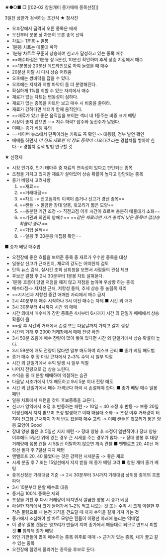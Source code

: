 ★●○■ □
[[02-02 창원개미 종가매매 종목선정]]

3일전 상한가 검색하는 조건식
★ 청사진
+ 오후장에서 급격히 오른 종목은 배제
+ 오전부터 분봉 상 차분히 오른 종목 선택
+ 차트는 1분봉 + 일봉
+ 1분봉 차트는 매물대 파악
+ 1분봉 차트로 꾸준히 상승하여 신고가 달성하고 있는 종목 매수
+ ==매수타점은 1분봉 상 5분선, 10분선 확인하며 추세 상승 지점에서 매수
+ ==1분봉상 20분선 데드라인으로 하여 눌렸을 때 매수
+ 20분선 이탈 시 다시 상승 어려움
+ 오후에는 쌍바닥을 잡을 수 있다.
+ 오후에는 지지와 저항 파악이 좀 더 분명해진다.
+ 확실하게 1%를 취할 수 있는 자리에서 매수
+ 재료가 없는 차트는 변동성이 심하다.
+ 재료가 없는 종목을 차트만 보고 매수 시 비중을 줄여라.
+ 재료가 강하다면 섹터가 함께 움직인다.
+ ==재료가 있고 좋은 움직임을 보이는 섹터 내 1등주는 비중 크게 베팅
+ 시장이 좋지 않으면 --> 지수 하락? 잡주와 동전주가 날뛴다.
+ 이때는 종가 베팅 유의
+ ==네이버 뉴스에서 단독이라는 키워드 꼭 확인 -> 대통령, 정부 발언 확인
+ 매매를 하면서 *이 정도 재료면 이 정도 등락이 나오더라* 라는 경험치를 쌓아야 한다.-> 경험치 검색 방법 연구할 것

★ 신정재
   + 시장 인기주, 인기 테마주 중 재료의 연속성이 있다고 판단되는 종목
   + 조정을 거치고 있지만 재료가 살아있어 상승 확률이 높다고 판단되는 종목
   + 종가 베팅시 고려사항
     1. ==재료==
     2. ==거래대금==
     3. ==차트 -> 전고점과의 이격이 좁거나 신고가 경신 종목==
     4. ==캔들 -> 깔끔한 장대 양봉, 윗꼬리가 짧은 모양==
     5. ==충분한 기간 조정 -> 직전고점 이후 시간이 흐르며 충분히 매물대가 소화==
     6. ==기관과 외인의 양매수== 
        ==*같은 재료라면 시가 총액이 낮은 종목이 갭상승 확률이 좋다.*==
     7. ==기업 실적==
     8. ==일봉 및 30분봉 매집봉 확인==
     
     
■  종가 베팅 매수법  
+ 오전장에 좋은 흐름을 보여준 종목 중 재료가 우수한 종목을 대상
+ 일봉상 신고가 근처인지, 재료의 강도는 어떠한지 검토
+ 단독 뉴스 검색, 실시간 조회 상위창을 보면서 사람들의 관심 체크
+ 후보군 결정 후 2시 30분부터 1분봉 차트 살펴본다.
+ 1분봉 흐름이 당일 저점을 깨지 않고 저점을 높이며 우상향 하는 종목
+ 매수타점-> 지지선 근처, 저항성 돌파, 추세 상승 중 눌림목 자리
+ ==지지선과 저항선 중간 애매한 자리에서 매수 금지
+ 2시 40분부터 매수 시작하나 3시 이전 매수는 자제
■ 시간 외 매매
+ 3시 30분부터 4시까지 시간 외 매매
+ 시간 외에서 매수세가 강한 종목은 4시부터 6시까지 시간 외 단일가 매매에서 상승 확률이 큼 
+ ==장 후 시간외 거래에서 손절 또는 다음날까지 가지고 갈지 결정
+ 시간외 거래 후 2000 거래창에서 매매 잔량 확인
+ 3시 50분 즈음에 매수 잔량이 많이 쌓여 있다면 시간 외 단일가에서 상승 확률이 높다.
+ 3시 59분에 매도 잔량이 많다면 일부 매도하여 리스크 관리
■ 종가 베팅 매도법
+ 종가 매수 후 장 마감 근처에서 2~3% 수익 시 일부 익절
+ 시간 외 단일가에서 수익 발생 시 일부 익절
+ 나머지 잔량으로 갭 상승 노린다.
+ 수익을 줄 때 분할 매매하여 익절하는 습관
+ 다음날 시초가에서 1/3 매도하고 9시 5분 이내 전량 매도
+ 시간 외 단일가에서 매수 가격보다 하락 시 손절해야 한다.
■ 종가 베팅 매수 일봉 패턴
+ 일봉 차트에서 패턴을 찾아 후보종목을 고른다.
+ 신고가 영역에서 조정 후 반등하는 패턴 
  -> 10일 ~ 40 조정 후 반등
  -> 보통 20일 이평선에서 지지 받으며 조정 발생하고 이때 매물대 소화
  -> 조정 이후 거래량이 터지며 전고점 근처까지 가격 반등 왔을때 매수 고려
  -> 이때 캔들은 윗꼬리가 짧은 양봉 모양이 Good
+ 장대 양봉 뽑은 후 5일선 지지 패턴
  -> 장대 양봉 후 조정이 일반적이나 장대 양봉 이후에도 5일선 위에 있는 경우 큰 시세를 주는 경우가 많다.
  -> 장대 양봉 후 대량 거래량에 음봉 캔들 시 5일선 이탈하지 않으면 계속 관찰 
■ 엔벨로프 20, 40선 저항선 돌파 후 7일선 지지 패턴
+ 엔벨로프 20, 40 뚫었다는 것은 강력한 시세분출 -> 좋은 재료
+ 시세 분출 후 7 또는 15일선에서 지지 받을 때 종가 베팅 고려
■ 창원 개미 종가 베팅
+ 종목선정은 거래대금 기준 -> 2시 30분부터 3시까지 거래대금 상위창 종목의 흐름 파악
+ 3시 10분부터 분할 매수로 대응
+ 증거금 100% 종목은 제외
+ 조정을 거친 후 다시 거래량이 터지면서 깔끔한 양봉 시 종가 베팅
+ 확실한 자리에서 크게 들어가서 1~2% 먹고 나오는 것 또는 수익 시 크게 익절한 후 작은 물량으로 내 본전 가격을 건드릴 때 까지 수익을 길게 가져 가는 것
+ 종가에서 조심해야 할 차트 모양은 캔들이 이평선 아래에 눌리는 역배열
+ 이 경우 일봉 캔들은 윗꼬리가 만들어 지며 종가에서 매물대로 되므로 반드시 피할 것
■ 침착해 종가 베팅
+ 외인 기관들이 많이 매수하는 종목 위주로 매매 -> 근거가 있는 종목, 내가 끌고 갈 수 있는 종목
+ 오전장에 힘있게 올라가는 종목을 후보로 둔다.

